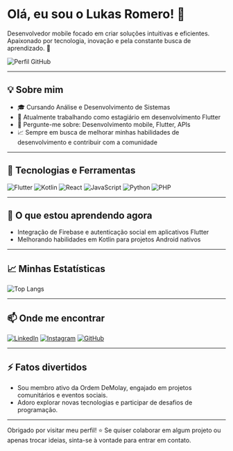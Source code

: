 # Olá, eu sou o Lukas Romero! 👋

Desenvolvedor mobile focado em criar soluções intuitivas e eficientes. Apaixonado por tecnologia, inovação e pela constante busca de aprendizado. 🚀

![Perfil GitHub](https://github-readme-stats.vercel.app/api?username=lukasromero&show_icons=true&theme=radical)

---

## 💡 Sobre mim
- 🎓 Cursando Análise e Desenvolvimento de Sistemas
- 🔭 Atualmente trabalhando como estagiário em desenvolvimento Flutter
- 💬 Pergunte-me sobre: Desenvolvimento mobile, Flutter, APIs
- 📈 Sempre em busca de melhorar minhas habilidades de desenvolvimento e contribuir com a comunidade

---

## 🚀 Tecnologias e Ferramentas
![Flutter](https://img.shields.io/badge/Flutter-02569B?style=for-the-badge&logo=flutter&logoColor=white)
![Kotlin](https://img.shields.io/badge/Kotlin-0095D5?style=for-the-badge&logo=kotlin&logoColor=white)
![React](https://img.shields.io/badge/React-61DAFB?style=for-the-badge&logo=react&logoColor=black)
![JavaScript](https://img.shields.io/badge/JavaScript-F7DF1E?style=for-the-badge&logo=javascript&logoColor=black)
![Python](https://img.shields.io/badge/Python-3776AB?style=for-the-badge&logo=python&logoColor=white)
![PHP](https://img.shields.io/badge/PHP-777BB4?style=for-the-badge&logo=php&logoColor=white)

---

## 🌱 O que estou aprendendo agora
- Integração de Firebase e autenticação social em aplicativos Flutter
- Melhorando habilidades em Kotlin para projetos Android nativos

---

## 📈 Minhas Estatísticas
![Top Langs](https://github-readme-stats.vercel.app/api/top-langs/?username=lukasromero&layout=compact&theme=radical)

---

## 📫 Onde me encontrar
[![LinkedIn](https://img.shields.io/badge/LinkedIn-0A66C2?style=for-the-badge&logo=linkedin&logoColor=white)](https://www.linkedin.com/in/lukasromero)
[![Instagram](https://img.shields.io/badge/Instagram-E4405F?style=for-the-badge&logo=instagram&logoColor=white)](https://instagram.com/lukassaquino)
[![GitHub](https://img.shields.io/badge/GitHub-181717?style=for-the-badge&logo=github&logoColor=white)](https://github.com/lukasromero)

---

## ⚡ Fatos divertidos
- Sou membro ativo da Ordem DeMolay, engajado em projetos comunitários e eventos sociais.
- Adoro explorar novas tecnologias e participar de desafios de programação.

---

Obrigado por visitar meu perfil! ⭐️ Se quiser colaborar em algum projeto ou apenas trocar ideias, sinta-se à vontade para entrar em contato.
